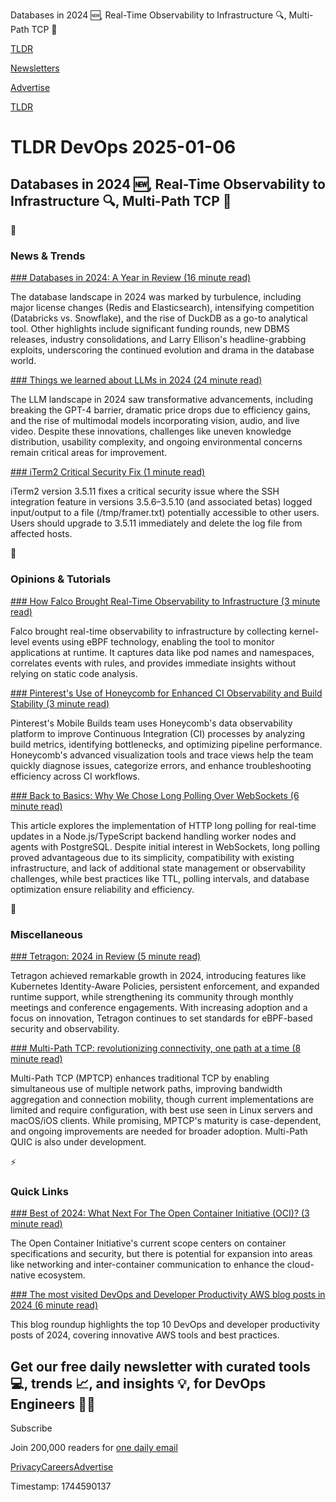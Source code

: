 Databases in 2024 🆕, Real-Time Observability to Infrastructure 🔍, Multi-Path TCP 🛜

[TLDR](/)

[Newsletters](/newsletters)

[Advertise](https://advertise.tldr.tech/)

[TLDR](/)

# TLDR DevOps 2025-01-06

## Databases in 2024 🆕, Real-Time Observability to Infrastructure 🔍, Multi-Path TCP 🛜

📱

### News & Trends

[### Databases in 2024: A Year in Review (16 minute read)](https://www.cs.cmu.edu/~pavlo/blog/2025/01/2024-databases-retrospective.html?utm_source=tldrdevops)

The database landscape in 2024 was marked by turbulence, including major license changes (Redis and Elasticsearch), intensifying competition (Databricks vs. Snowflake), and the rise of DuckDB as a go-to analytical tool. Other highlights include significant funding rounds, new DBMS releases, industry consolidations, and Larry Ellison's headline-grabbing exploits, underscoring the continued evolution and drama in the database world.

[### Things we learned about LLMs in 2024 (24 minute read)](https://simonwillison.net/2024/Dec/31/llms-in-2024/?utm_source=tldrdevops)

The LLM landscape in 2024 saw transformative advancements, including breaking the GPT-4 barrier, dramatic price drops due to efficiency gains, and the rise of multimodal models incorporating vision, audio, and live video. Despite these innovations, challenges like uneven knowledge distribution, usability complexity, and ongoing environmental concerns remain critical areas for improvement.

[### iTerm2 Critical Security Fix (1 minute read)](https://iterm2.com/downloads/stable/iTerm2-3_5_11.changelog?utm_source=tldrdevops)

iTerm2 version 3.5.11 fixes a critical security issue where the SSH integration feature in versions 3.5.6–3.5.10 (and associated betas) logged input/output to a file (/tmp/framer.txt) potentially accessible to other users. Users should upgrade to 3.5.11 immediately and delete the log file from affected hosts.

🚀

### Opinions & Tutorials

[### How Falco Brought Real-Time Observability to Infrastructure (3 minute read)](https://thenewstack.io/how-falco-brought-real-time-observability-to-infrastructure/?utm_source=tldrdevops)

Falco brought real-time observability to infrastructure by collecting kernel-level events using eBPF technology, enabling the tool to monitor applications at runtime. It captures data like pod names and namespaces, correlates events with rules, and provides immediate insights without relying on static code analysis.

[### Pinterest's Use of Honeycomb for Enhanced CI Observability and Build Stability (3 minute read)](https://www.infoq.com/news/2024/12/pinterest-honeycomb-enhanced-ci/?utm_source=tldrdevops)

Pinterest's Mobile Builds team uses Honeycomb's data observability platform to improve Continuous Integration (CI) processes by analyzing build metrics, identifying bottlenecks, and optimizing pipeline performance. Honeycomb's advanced visualization tools and trace views help the team quickly diagnose issues, categorize errors, and enhance troubleshooting efficiency across CI workflows.

[### Back to Basics: Why We Chose Long Polling Over WebSockets (6 minute read)](https://www.inferable.ai/blog/posts/postgres-nodejs-longpolling.mdx?utm_source=tldrdevops)

This article explores the implementation of HTTP long polling for real-time updates in a Node.js/TypeScript backend handling worker nodes and agents with PostgreSQL. Despite initial interest in WebSockets, long polling proved advantageous due to its simplicity, compatibility with existing infrastructure, and lack of additional state management or observability challenges, while best practices like TTL, polling intervals, and database optimization ensure reliability and efficiency.

🎁

### Miscellaneous

[### Tetragon: 2024 in Review (5 minute read)](https://cilium.io/blog/2024/12/31/tetragon-2024-year-in-review/?utm_source=tldrdevops)

Tetragon achieved remarkable growth in 2024, introducing features like Kubernetes Identity-Aware Policies, persistent enforcement, and expanded runtime support, while strengthening its community through monthly meetings and conference engagements. With increasing adoption and a focus on innovation, Tetragon continues to set standards for eBPF-based security and observability.

[### Multi-Path TCP: revolutionizing connectivity, one path at a time (8 minute read)](https://blog.cloudflare.com/multi-path-tcp-revolutionizing-connectivity-one-path-at-a-time/?utm_source=tldrdevops)

Multi-Path TCP (MPTCP) enhances traditional TCP by enabling simultaneous use of multiple network paths, improving bandwidth aggregation and connection mobility, though current implementations are limited and require configuration, with best use seen in Linux servers and macOS/iOS clients. While promising, MPTCP's maturity is case-dependent, and ongoing improvements are needed for broader adoption. Multi-Path QUIC is also under development.

⚡️

### Quick Links

[### Best of 2024: What Next For The Open Container Initiative (OCI)? (3 minute read)](https://cloudnativenow.com/editorial-calendar/best-of-2024/what-next-for-the-open-container-initiative-oci-2/?utm_source=tldrdevops)

The Open Container Initiative's current scope centers on container specifications and security, but there is potential for expansion into areas like networking and inter-container communication to enhance the cloud-native ecosystem.

[### The most visited DevOps and Developer Productivity AWS blog posts in 2024 (6 minute read)](https://aws.amazon.com/blogs/devops/the-most-visited-devops-and-developer-productivity-blog-posts-in-2024-copy/?utm_source=tldrdevops)

This blog roundup highlights the top 10 DevOps and developer productivity posts of 2024, covering innovative AWS tools and best practices.

## Get our free daily newsletter with curated tools 💻, trends 📈, and insights 💡, for DevOps Engineers 👨‍💻

Subscribe

Join 200,000 readers for [one daily email](/api/latest/devops)

[Privacy](/privacy)[Careers](https://jobs.ashbyhq.com/tldr.tech)[Advertise](/devops/advertise)

Timestamp: 1744590137